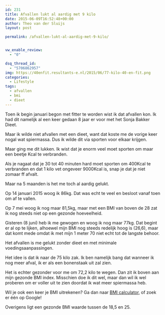 ```yaml
---
id: 231
title: Afvallen lukt al aardig met 9 kilo
date: 2015-06-09T16:52:48+00:00
author: Theo van der Sluijs
layout: post

permalink: /afvallen-lukt-al-aardig-met-9-kilo/


vw_enable_review:
  - "0"

dsq_thread_id:
  - "5706862957"
img: https://40enfit.resultants-e.nl/2015/06/77-kilo-40-en-fit.png
categories:
  - Lifestyle
tags:
  - afvallen
  - bmi
  - dieet
---
```

Toen ik begin januari begon met fitter te worden wist ik dat afvallen kon. Ik had dit namelijk al een keer gedaan 8 jaar er voor met het Sonja Bakker Dieet.

Maar ik wilde niet afvallen met een dieet, want dat koste me de vorige keer nogal wat spiermassa. Dus ik wilde dit via sporten voor elkaar krijgen.

Maar ging me dit lukken. Ik wist dat je enorm veel moet sporten om maar een beetje Kcal te verbranden.

Als je nagaat dat je 30 tot 40 minuten hard moet sporten om 400Kcal te verbranden en dat 1 kilo vet ongeveer 9000Kcal is, snap je dat je niet zomaar ff afvalt.

Maar na 5 maanden is het me toch al aardig gelukt.

<!--more-->Op 14 januari 2015 woog ik 86kg. Dat was echt te veel en besloot vanaf toen om af te vallen.

Op 7 mei woog ik nog maar 81,5kg, maar met een BMI van boven de 28 zat ik nog steeds niet op een gezonde hoeveelheid.

Gisteren (8 juni) heb ik me gewogen en woog ik nog maar 77kg. Dat begint er al op te lijken, alhoewel mijn BMI nog steeds redelijk hoog is (26,6), maar dat komt mede omdat ik met mijn 1 meter 70 niet echt tot de langste behoor.

Het afvallen is me gelukt zonder dieet en met minimale voedingsaanpassingen.

Het idee is dat ik naar de 75 kilo zak. Ik ben namelijk bang dat wanneer ik nog meer afval, ik er als een bonenstaak uit zal zien.

Het is echter gezonder voor me om 72,2 kilo te wegen. Dan zit ik boven aan mijn gezonde BMI index. Misschien doe ik dit wel, maar dan wil ik wel proberen om er voller uit te zien doordat ik wat meer spiermassa heb.

Wil je ook een keer je BMI uitrekenen? Ga dan naar [BMI calculator](http://bmi-calculator.gebruikmaar.nl/), of zoek er één op Google!

Overigens ligt een gezonde BMI waarde tussen de 18,5 en 25.
